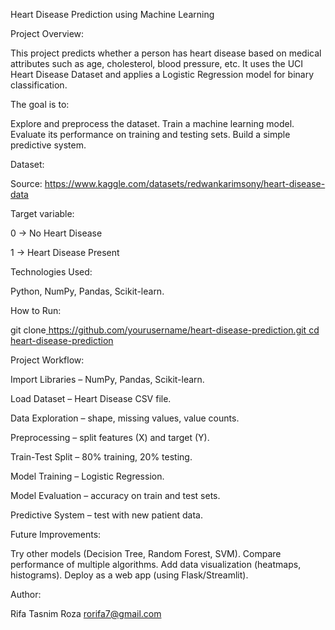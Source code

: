 Heart Disease Prediction using Machine Learning

Project Overview:

This project predicts whether a person has heart disease based on medical attributes such as age, cholesterol, blood pressure, etc.
It uses the UCI Heart Disease Dataset and applies a Logistic Regression model for binary classification.

The goal is to:

Explore and preprocess the dataset.
Train a machine learning model.
Evaluate its performance on training and testing sets.
Build a simple predictive system.

Dataset:

Source: https://www.kaggle.com/datasets/redwankarimsony/heart-disease-data

Target variable:

0 → No Heart Disease

1 → Heart Disease Present

Technologies Used:

Python,
NumPy,
Pandas,
Scikit-learn.

How to Run:

git clone[ https://github.com/yourusername/heart-disease-prediction.git
cd heart-disease-prediction
](https://github.com/rifaro7/heart-disease-prediction.git)

Project Workflow:

Import Libraries – NumPy, Pandas, Scikit-learn.

Load Dataset – Heart Disease CSV file.

Data Exploration – shape, missing values, value counts.

Preprocessing – split features (X) and target (Y).

Train-Test Split – 80% training, 20% testing.

Model Training – Logistic Regression.

Model Evaluation – accuracy on train and test sets.

Predictive System – test with new patient data.



Future Improvements:

Try other models (Decision Tree, Random Forest, SVM).
Compare performance of multiple algorithms.
Add data visualization (heatmaps, histograms).
Deploy as a web app (using Flask/Streamlit).

Author:

Rifa Tasnim Roza
rorifa7@gmail.com
